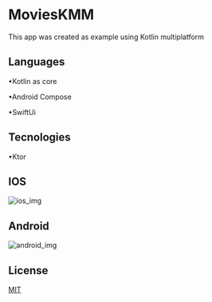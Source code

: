 # MoviesKMM
This app was created as example using Kotlin multiplatform

## Languages

•Kotlin as core

•Android Compose

•SwiftUi

## Tecnologies

•Ktor

## IOS
![ios_img](https://user-images.githubusercontent.com/6327148/225204986-53c9ccbc-c36e-4284-a0e9-f03cd30b3804.png)

## Android
![android_img](https://user-images.githubusercontent.com/6327148/225205784-a2bee681-4385-4615-a46d-42c4698b2f65.png)


## License

[MIT](https://choosealicense.com/licenses/mit/)

